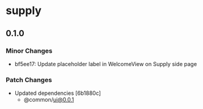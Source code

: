 # supply

## 0.1.0

### Minor Changes

- bf5ee17: Update placeholder label in WelcomeView on Supply side page

### Patch Changes

- Updated dependencies [6b1880c]
  - @common/ui@0.0.1
